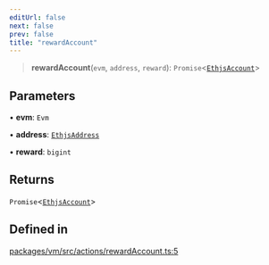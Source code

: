 ```yaml
---
editUrl: false
next: false
prev: false
title: "rewardAccount"
---
```


> **rewardAccount**(`evm`, `address`, `reward`): `Promise`\<[`EthjsAccount`](/reference/tevm/utils/classes/ethjsaccount/)\>

## Parameters

• **evm**: `Evm`

• **address**: [`EthjsAddress`](/reference/tevm/utils/classes/ethjsaddress/)

• **reward**: `bigint`

## Returns

`Promise`\<[`EthjsAccount`](/reference/tevm/utils/classes/ethjsaccount/)\>

## Defined in

[packages/vm/src/actions/rewardAccount.ts:5](https://github.com/qbzzt/tevm-monorepo/blob/main/packages/vm/src/actions/rewardAccount.ts#L5)
